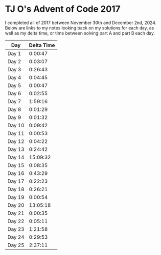 # TJ O's Advent of Code 2017

I completed all of 2017 between November 30th and December 2nd, 2024. Below are links to my notes looking back on my solutions for each day, as well as my delta time, or time between solving part A and part B each day. 

| Day | Delta Time |
|---|---|
| Day 1 | 0:00:47 |
| Day 2 | 0:03:07 |
| Day 3 | 0:26:43 |
| Day 4 | 0:04:45 |
| Day 5 | 0:00:47 |
| Day 6 | 0:02:55 |
| Day 7 | 1:59:16 |
| Day 8 | 0:01:29 |
| Day 9 | 0:01:32 |
| Day 10 | 0:09:42 |
| Day 11 | 0:00:53 |
| Day 12 | 0:04:22 |
| Day 13 | 0:24:42 |
| Day 14 | 15:09:32 |
| Day 15 | 0:08:35 |
| Day 16 | 0:43:29 |
| Day 17 | 0:22:23 |
| Day 18 | 0:26:21 |
| Day 19 | 0:00:54 |
| Day 20 | 13:05:18 |
| Day 21 | 0:00:35 |
| Day 22 | 0:05:11 |
| Day 23 | 1:21:58 |
| Day 24 | 0:29:53 |
| Day 25 | 2:37:11 |